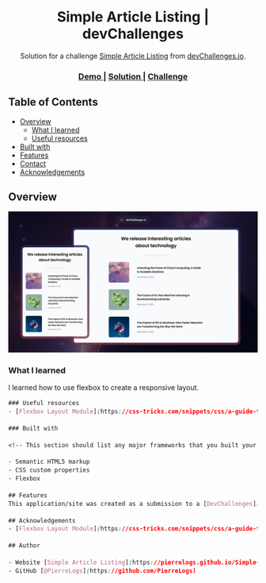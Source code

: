 <!-- Please update value in the {}  -->

<h1 align="center">Simple Article Listing | devChallenges</h1>

<div align="center">
   Solution for a challenge <a href="https://devchallenges.io/challenge/simple-article-listing" target="_blank">Simple Article Listing</a> from <a href="http://devchallenges.io" target="_blank">devChallenges.io</a>.
</div>

<div align="center">
  <h3>
    <a href="https://pierrelogs.github.io/Simple-Article-Listing/">
      Demo
    </a>
    <span> | </span>
    <a href="https://github.com/PierreLogs/Simple-Article-Listing">
      Solution
    </a>
    <span> | </span>
    <a href="https://devchallenges.io/challenge/simple-article-listing">
      Challenge
    </a>
  </h3>
</div>

<!-- TABLE OF CONTENTS -->

## Table of Contents

- [Overview](#overview)
  - [What I learned](#what-i-learned)
  - [Useful resources](#useful-resources)
- [Built with](#built-with)
- [Features](#features)
- [Contact](#contact)
- [Acknowledgements](#acknowledgements)

<!-- OVERVIEW -->

## Overview

![screenshot](https://github.com/PierreLogs/Simple-Article-Listing/blob/main/thumbnail.jpg)

### What I learned

I learned how to use flexbox to create a responsive layout.

```css
### Useful resources
- [Flexbox Layout Module](https://css-tricks.com/snippets/css/a-guide-to-flexbox/)

### Built with

<!-- This section should list any major frameworks that you built your project using. Here are a few examples.-->

- Semantic HTML5 markup
- CSS custom properties
- Flexbox

## Features
This application/site was created as a submission to a [DevChallenges](https://devchallenges.io/challenges-dashboard) challenge.

## Acknowledgements
- [Flexbox Layout Module](https://css-tricks.com/snippets/css/a-guide-to-flexbox/)

## Author

- Website [Simple Article Listing](https://pierrelogs.github.io/Simple-Article-Listing/)
- GitHub [@PierreLogs](https://github.com/PierreLogs)
```
